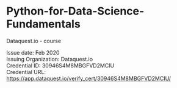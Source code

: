# Python-for-Data-Science-Fundamentals

Dataquest.io - course

Issue date: Feb 2020  
Issuing Organization: Dataquest.io  
Credential ID: 30946S4M8MBGFVD2MCIU  
Credential URL: https://app.dataquest.io/verify_cert/30946S4M8MBGFVD2MCIU/
